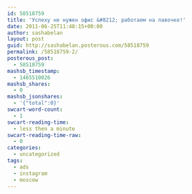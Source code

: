 ```yaml
---
id: 58518759
title: 'Успеху не нужен офис &#8212; работаем на лавочке!'
date: 2011-06-25T11:48:15+00:00
author: sashabelan
layout: post
guid: http://sashabelan.posterous.com/58518759
permalink: /58518759-2/
posterous_post:
  - 58518759
mashsb_timestamp:
  - 1465510026
mashsb_shares:
  - 0
mashsb_jsonshares:
  - '{"total":0}'
swcart-word-count:
  - 1
swcart-reading-time:
  - less then a minute
swcart-reading-time-raw:
  - 0
categories:
  - uncategorized
tags:
  - ads
  - instagram
  - moscow
---
```

[](http://instagr.am/p/GWdlf/)